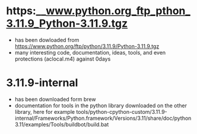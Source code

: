 # https:\_\_www.python.org_ftp_pthon_3.11.9_Python-3.11.9.tgz

- has been dowloaded from https://www.python.org/ftp/python/3.11.9/Python-3.11.9.tgz
- many interesting code, documentation, ideas, tools, and even protections (aclocal.m4) against 0days

# 3.11.9-internal

- has been downloaded form brew
- documentation for tools in the python library downloaded on the other library, here for example tools/python-cpython-custom/3.11.9-internal/Frameworks/Python.framework/Versions/3.11/share/doc/python3.11/examples/Tools/buildbot/build.bat
